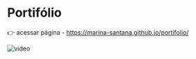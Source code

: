 # Portifólio

👉 acessar página - https://marina-santana.github.io/portifolio/

![video](https://github.com/marina-santana/portifolio/blob/main/video.gif "Portifólio")
